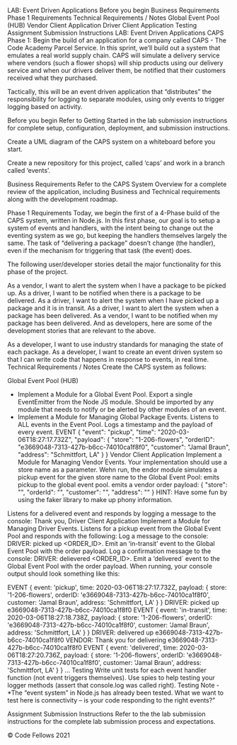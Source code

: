LAB: Event Driven Applications
Before you begin
Business Requirements
Phase 1 Requirements
Technical Requirements / Notes
Global Event Pool (HUB)
Vendor Client Application
Driver Client Application
Testing
Assignment Submission Instructions
LAB: Event Driven Applications
CAPS Phase 1: Begin the build of an application for a company called CAPS - The Code Academy Parcel Service. In this sprint, we’ll build out a system that emulates a real world supply chain. CAPS will simulate a delivery service where vendors (such a flower shops) will ship products using our delivery service and when our drivers deliver them, be notified that their customers received what they purchased.

Tactically, this will be an event driven application that “distributes” the responsibility for logging to separate modules, using only events to trigger logging based on activity.

Before you begin
Refer to Getting Started in the lab submission instructions for complete setup, configuration, deployment, and submission instructions.

Create a UML diagram of the CAPS system on a whiteboard before you start.

Create a new repository for this project, called ‘caps’ and work in a branch called ‘events’.

Business Requirements
Refer to the CAPS System Overview for a complete review of the application, including Business and Technical requirements along with the development roadmap.

Phase 1 Requirements
Today, we begin the first of a 4-Phase build of the CAPS system, written in Node.js. In this first phase, our goal is to setup a system of events and handlers, with the intent being to change out the eventing system as we go, but keeping the handlers themselves largely the same. The task of “delivering a package” doesn’t change (the handler), even if the mechanism for triggering that task (the event) does.

The following user/developer stories detail the major functionality for this phase of the project.

As a vendor, I want to alert the system when I have a package to be picked up.
As a driver, I want to be notified when there is a package to be delivered.
As a driver, I want to alert the system when I have picked up a package and it is in transit.
As a driver, I want to alert the system when a package has been delivered.
As a vendor, I want to be notified when my package has been delivered.
And as developers, here are some of the development stories that are relevant to the above.

As a developer, I want to use industry standards for managing the state of each package.
As a developer, I want to create an event driven system so that I can write code that happens in response to events, in real time.
Technical Requirements / Notes
Create the CAPS system as follows:

Global Event Pool (HUB)
- Implement a Module for a Global Event Pool.
Export a single EventEmitter from the Node JS module.
Should be imported by any module that needs to notify or be alerted by other modules of an event.
- Implement a Module for Managing Global Package Events.
Listens to ALL events in the Event Pool.
Logs a timestamp and the payload of every event.
 EVENT { 
   "event": "pickup",
   "time": "2020-03-06T18:27:17.732Z",
   "payload": { 
     "store": "1-206-flowers",
     "orderID": "e3669048-7313-427b-b6cc-74010ca1f8f0",
     "customer": "Jamal Braun",
     "address": "Schmittfort, LA"
   }
 }
Vendor Client Application
Implement a Module for Managing Vendor Events.
Your implementation should use a store name as a parameter.
Wehn run, the endor module simulates a pickup event for the given store name to the Global Event Pool:
emits pickup to the global event pool.
emits a vendor order payload:
 {
   "store": "<store-name>",
   "orderId": "<unique-order-id>",
   "customer": "<customer-name>",
   "address": "<city-state>"
 }
HINT: Have some fun by using the faker library to make up phony information.

Listens for a delivered event and responds by logging a message to the console:
 Thank you, <customer-name>
Driver Client Application
Implement a Module for Managing Driver Events.
Listens for a pickup event from the Global Event Pool and responds with the following:
Log a message to the console: DRIVER: picked up <ORDER_ID>.
Emit an ‘in-transit’ event to the Global Event Pool with the order payload.
Log a confirmation message to the console: DRIVER: delievered <ORDER_ID>.
Emit a ‘delivered` event to the Global Event Pool with the order payload.
When running, your console output should look something like this:

EVENT { event: 'pickup',
  time: 2020-03-06T18:27:17.732Z,
  payload:
   { store: '1-206-flowers',
     orderID: 'e3669048-7313-427b-b6cc-74010ca1f8f0',
     customer: 'Jamal Braun',
     address: 'Schmittfort, LA' } }
DRIVER: picked up e3669048-7313-427b-b6cc-74010ca1f8f0
EVENT { event: 'in-transit',
  time: 2020-03-06T18:27:18.738Z,
  payload:
   { store: '1-206-flowers',
     orderID: 'e3669048-7313-427b-b6cc-74010ca1f8f0',
     customer: 'Jamal Braun',
     address: 'Schmittfort, LA' } }
DRIVER: delivered up e3669048-7313-427b-b6cc-74010ca1f8f0
VENDOR: Thank you for delivering e3669048-7313-427b-b6cc-74010ca1f8f0
EVENT { event: 'delivered',
  time: 2020-03-06T18:27:20.736Z,
  payload:
   { store: '1-206-flowers',
     orderID: 'e3669048-7313-427b-b6cc-74010ca1f8f0',
     customer: 'Jamal Braun',
     address: 'Schmittfort, LA' } }
...
Testing
Write unit tests for each event handler function (not event triggers themselves).
Use spies to help testing your logger methods (assert that console.log was called right).
Testing Note - *The “event system” in Node.js has already been tested. What we want to test here is connectivity – is your code responding to the right events?”

Assignment Submission Instructions
Refer to the the lab submission instructions for the complete lab submission process and expectations.

© Code Fellows 2021